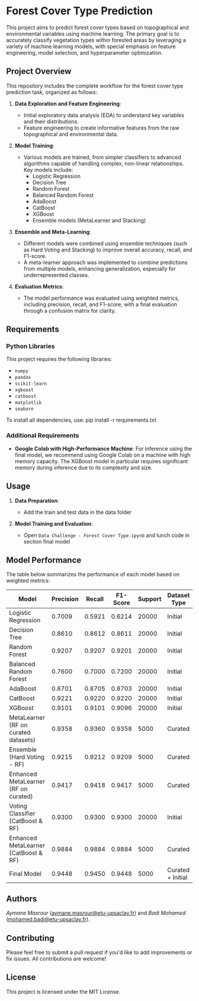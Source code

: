 # Forest Cover Type Prediction

This project aims to predict forest cover types based on topographical and environmental variables using machine learning. The primary goal is to accurately classify vegetation types within forested areas by leveraging a variety of machine learning models, with special emphasis on feature engineering, model selection, and hyperparameter optimization.

## Project Overview

This repository includes the complete workflow for the forest cover type prediction task, organized as follows:

1. **Data Exploration and Feature Engineering**: 
   - Initial exploratory data analysis (EDA) to understand key variables and their distributions.
   - Feature engineering to create informative features from the raw topographical and environmental data.
   
2. **Model Training**: 
   - Various models are trained, from simpler classifiers to advanced algorithms capable of handling complex, non-linear relationships. Key models include:
      - Logistic Regression
      - Decision Tree
      - Random Forest
      - Balanced Random Forest
      - AdaBoost
      - CatBoost
      - XGBoost
      - Ensemble models (MetaLearner and Stacking)

3. **Ensemble and Meta-Learning**:
   - Different models were combined using ensemble techniques (such as Hard Voting and Stacking) to improve overall accuracy, recall, and F1-score.
   - A meta-learner approach was implemented to combine predictions from multiple models, enhancing generalization, especially for underrepresented classes.

4. **Evaluation Metrics**:
   - The model performance was evaluated using weighted metrics, including precision, recall, and F1-score, with a final evaluation through a confusion matrix for clarity.

## Requirements

### Python Libraries

This project requires the following libraries:
- `numpy`
- `pandas`
- `scikit-learn`
- `xgboost`
- `catboost`
- `matplotlib`
- `seaborn`

To install all dependencies, use: pip install -r requirements.txt



### Additional Requirements

- **Google Colab with High-Performance Machine**: For inference using the final model, we recommend using Google Colab on a machine with high memory capacity. The XGBoost model in particular requires significant memory during inference due to its complexity and size.

## Usage

1. **Data Preparation**:
   - Add the train and test data in the data folder

2. **Model Training and Evaluation**:
   - Open `Data Challenge - Forest Cover Type.ipynb` and lunch code in section final model


## Model Performance

The table below summarizes the performance of each model based on weighted metrics:

| Model                                | Precision | Recall | F1-Score | Support | Dataset Type     |
|--------------------------------------|-----------|--------|----------|---------|------------------|
| Logistic Regression                  | 0.7009    | 0.5921 | 0.6214   | 20000   | Initial          |
| Decision Tree                        | 0.8610    | 0.8612 | 0.8611   | 20000   | Initial          |
| Random Forest                        | 0.9207    | 0.9207 | 0.9201   | 20000   | Initial          |
| Balanced Random Forest               | 0.7600    | 0.7000 | 0.7200   | 20000   | Initial          |
| AdaBoost                             | 0.8701    | 0.8705 | 0.8703   | 20000   | Initial          |
| CatBoost                             | 0.9221    | 0.9220 | 0.9220   | 20000   | Initial          |
| XGBoost                              | 0.9101    | 0.9101 | 0.9096   | 20000   | Initial          |
| MetaLearner (RF on curated datasets) | 0.9358    | 0.9360 | 0.9358   | 5000    | Curated          |
| Ensemble (Hard Voting - RF)          | 0.9215    | 0.9212 | 0.9209   | 5000    | Curated          |
| Enhanced MetaLearner (RF on curated) | 0.9417    | 0.9418 | 0.9417   | 5000    | Curated          |
| Voting Classifier (CatBoost & RF)    | 0.9300    | 0.9300 | 0.9300   | 20000   | Initial          |
| Enhanced MetaLearner (CatBoost & RF) | 0.9884    | 0.9884 | 0.9884   | 5000    | Curated          |
| Final Model                          | 0.9448    | 0.9450 | 0.9448   | 5000    | Curated + Initial   |

## Authors

*Aymane Masrour* (aymane.masrour@etu-upsaclay.fr) and *Badi Mohamed* (mohamed.badi@etu-upsaclay.fr). 


## Contributing

Please feel free to submit a pull request if you'd like to add improvements or fix issues. All contributions are welcome!

## License

This project is licensed under the MIT License.






